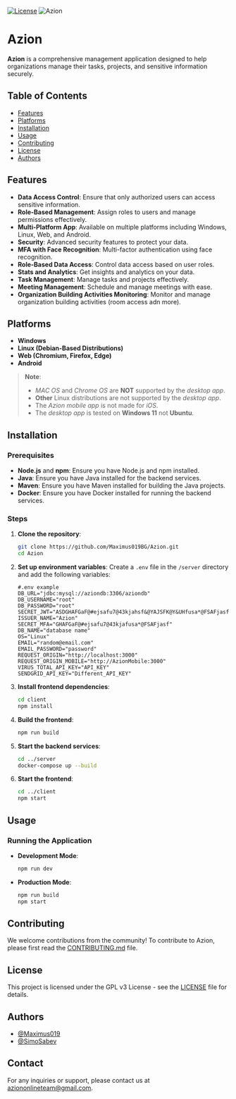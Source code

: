 [![License](https://img.shields.io/badge/License-GPL_v3-teal)](https://github.com/Maximus019BG/Azion/blob/master/LICENSE)
![Azion](https://maximus019bg.github.io/TopVideoGames/Azion.png)

# Azion

**Azion** is a comprehensive management application designed to help organizations manage their tasks, projects, and sensitive information securely.

## Table of Contents
- [Features](#features)
- [Platforms](#platforms)
- [Installation](#installation)
- [Usage](#usage)
- [Contributing](#contributing)
- [License](#license)
- [Authors](#authors)

## Features
- **Data Access Control**: Ensure that only authorized users can access sensitive information.
- **Role-Based Management**: Assign roles to users and manage permissions effectively.
- **Multi-Platform App**: Available on multiple platforms including Windows, Linux, Web, and Android.
- **Security**: Advanced security features to protect your data.
- **MFA with Face Recognition**: Multi-factor authentication using face recognition.
- **Role-Based Data Access**: Control data access based on user roles.
- **Stats and Analytics**: Get insights and analytics on your data.
- **Task Management**: Manage tasks and projects effectively.
- **Meeting Management**: Schedule and manage meetings with ease.
- **Organization Building Activities Monitoring**: Monitor and manage organization building activities (room access adn more).

## Platforms
- **Windows**
- **Linux (Debian-Based Distributions)**
- **Web (Chromium, Firefox, Edge)**
- **Android**

> **Note**: 
> - *MAC OS* and *Chrome OS* are **NOT** supported by the *desktop app*.
> - **Other** Linux distributions are not supported by the *desktop app*.
> - The *Azion mobile app* is not made for *iOS*.
> - The *desktop app* is tested on **Windows 11** not **Ubuntu**.

## Installation
### Prerequisites
- **Node.js** and **npm**: Ensure you have Node.js and npm installed.
- **Java**: Ensure you have Java installed for the backend services.
- **Maven**: Ensure you have Maven installed for building the Java projects.
- **Docker**: Ensure you have Docker installed for running the backend services.

### Steps
1. **Clone the repository**:
    ```sh
    git clone https://github.com/Maximus019BG/Azion.git
    cd Azion
    ```

2. **Set up environment variables**:
    Create a `.env` file in the `/server` directory and add the following variables:
    ```dotenv
    #.env example
    DB_URL="jdbc:mysql://aziondb:3306/aziondb"
    DB_USERNAME="root"
    DB_PASSWORD="root"
    SECRET_JWT="ASDGHAFGaF@#ejsafu7@43kjahsf&@YAJSFK@Y&UHfusa*@FSAFjasf"
    ISSUER_NAME="Azion"
    SECRET_MFA="GHAFGaF@#ejsafu7@43kjafusa*@FSAFjasf"
    DB_NAME="database name"
    OS="Linux"
    EMAIL="random@email.com"
    EMAIL_PASSWORD="password"
    REQUEST_ORIGIN="http://localhost:3000"
    REQUEST_ORIGIN_MOBILE="http://AzionMobile:3000"
    VIRUS_TOTAL_API_KEY="API_KEY"
    SENDGRID_API_KEY="Different_API_KEY"

    ```

3. **Install frontend dependencies**:
    ```sh
    cd client
    npm install
    ```

4. **Build the frontend**:
    ```sh
    npm run build
    ```

5. **Start the backend services**:
    ```sh
    cd ../server
    docker-compose up --build
    ```

6. **Start the frontend**:
    ```sh
    cd ../client
    npm start
    ```

## Usage
### Running the Application
- **Development Mode**:
    ```sh
    npm run dev
    ```

- **Production Mode**:
    ```sh
    npm run build
    npm start
    ```

## Contributing
We welcome contributions from the community! To contribute to Azion, please first read the [CONTRIBUTING.md](https://github.com/Maximus019BG/Azion/blob/dev/CONTRIBUTING.md) file.

## License
This project is licensed under the GPL v3 License - see the [LICENSE](https://github.com/Maximus019BG/Azion/blob/master/LICENSE) file for details.

## Authors
- [@Maximus019](https://github.com/Maximus019BG)
- [@SimoSabev](https://github.com/SimoSabev)

## Contact
For any inquiries or support, please contact us at [aziononlineteam@gmail.com](mailto:aziononlineteam@gmail.com).